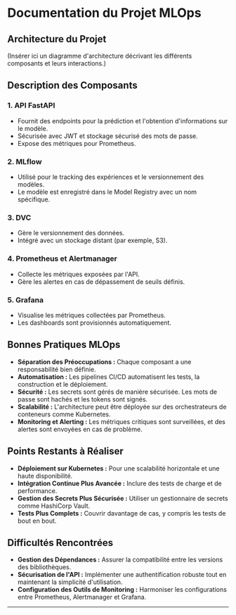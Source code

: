 # Documentation du Projet MLOps

## Architecture du Projet

(Insérer ici un diagramme d'architecture décrivant les différents composants et leurs interactions.)

## Description des Composants

### 1. API FastAPI

- Fournit des endpoints pour la prédiction et l'obtention d'informations sur le modèle.
- Sécurisée avec JWT et stockage sécurisé des mots de passe.
- Expose des métriques pour Prometheus.

### 2. MLflow

- Utilisé pour le tracking des expériences et le versionnement des modèles.
- Le modèle est enregistré dans le Model Registry avec un nom spécifique.

### 3. DVC

- Gère le versionnement des données.
- Intégré avec un stockage distant (par exemple, S3).

### 4. Prometheus et Alertmanager

- Collecte les métriques exposées par l'API.
- Gère les alertes en cas de dépassement de seuils définis.

### 5. Grafana

- Visualise les métriques collectées par Prometheus.
- Les dashboards sont provisionnés automatiquement.

## Bonnes Pratiques MLOps

- **Séparation des Préoccupations :** Chaque composant a une responsabilité bien définie.
- **Automatisation :** Les pipelines CI/CD automatisent les tests, la construction et le déploiement.
- **Sécurité :** Les secrets sont gérés de manière sécurisée. Les mots de passe sont hachés et les tokens sont signés.
- **Scalabilité :** L'architecture peut être déployée sur des orchestrateurs de conteneurs comme Kubernetes.
- **Monitoring et Alerting :** Les métriques critiques sont surveillées, et des alertes sont envoyées en cas de problème.

## Points Restants à Réaliser

- **Déploiement sur Kubernetes :** Pour une scalabilité horizontale et une haute disponibilité.
- **Intégration Continue Plus Avancée :** Inclure des tests de charge et de performance.
- **Gestion des Secrets Plus Sécurisée :** Utiliser un gestionnaire de secrets comme HashiCorp Vault.
- **Tests Plus Complets :** Couvrir davantage de cas, y compris les tests de bout en bout.

## Difficultés Rencontrées

- **Gestion des Dépendances :** Assurer la compatibilité entre les versions des bibliothèques.
- **Sécurisation de l'API :** Implémenter une authentification robuste tout en maintenant la simplicité d'utilisation.
- **Configuration des Outils de Monitoring :** Harmoniser les configurations entre Prometheus, Alertmanager et Grafana.

---
